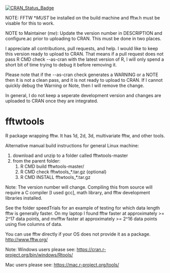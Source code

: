 [![CRAN_Status_Badge](http://www.r-pkg.org/badges/version/fftwtools)](https://cran.r-project.org/package=fftwtools)

NOTE: FFTW **MUST* be installed on the build machine and fftw.h must be visable for this to work. 

NOTE to Maintainer (*me*): Update the version number in DESCRIPTION and configure.ac prior to uploading to CRAN. This must be done in two places.

 
I appreciate all contributions, pull requests, and help. I would like to keep this version ready to upload to CRAN. That means if a pull request does not pass R CMD check --as-cran with the latest version of R, I will only spend a short bit of time trying to debug it before removing it.

Please note that if the  --as-cran check generates a WARNING or a NOTE then it is not a clean pass, and it is not ready to upload to CRAN. If I cannot quickly debug the Warning or Note, then I will remove the change.

In general, I do not keep a seperate development version and changes are uploaded to CRAN once they are integrated. 


fftwtools
=========

R package wrapping fftw. It has 1d, 2d, 3d, multivariate fftw, and other tools.

Alternative manual build instructions for general Linux machine:

1) download and unzip to a folder called fftwtools-master
2) from the parent folder:
    1.  R CMD build fftwtools-master/ 
    2.  R CMD check fftwtools_*.tar.gz (optional)
    3.  R CMD INSTALL fftwtools_*.tar.gz 

Note: The version number will change. Compiling this from source will require a C compiler [I used gcc], math library, and fftw development libraries installed. 

See the folder speedTrials for an example of testing for which data length fftw is generally faster. On my laptop I found fftw faster at approximately >= 2^17 data points, and mvfftw faster at approximately >= 2^16 data points using five columns of data.

You can use fftw directly if your OS does not provide it as a package.
http://www.fftw.org/

Note: Windows users please see: 
https://cran.r-project.org/bin/windows/Rtools/

Mac users please see: 
https://mac.r-project.org/tools/

